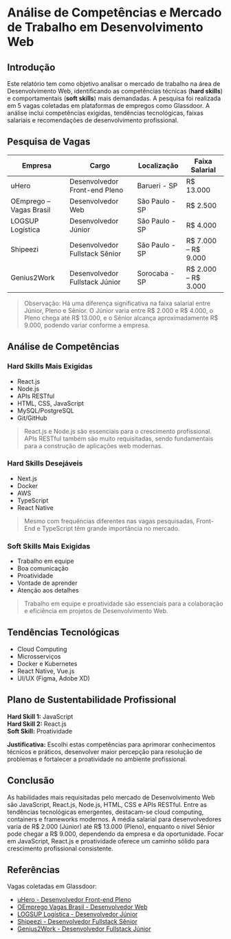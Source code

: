 # Análise de Competências e Mercado de Trabalho em Desenvolvimento Web

## Introdução
Este relatório tem como objetivo analisar o mercado de trabalho na área de Desenvolvimento Web, identificando as competências técnicas (**hard skills**) e comportamentais (**soft skills**) mais demandadas. A pesquisa foi realizada em 5 vagas coletadas em plataformas de empregos como Glassdoor. A análise inclui competências exigidas, tendências tecnológicas, faixas salariais e recomendações de desenvolvimento profissional.

## Pesquisa de Vagas

| Empresa             | Cargo                         | Localização     | Faixa Salarial         |
|--------------------|-------------------------------|----------------|-----------------------|
| uHero               | Desenvolvedor Front-end Pleno | Barueri - SP   | R$ 13.000             |
| OEmprego – Vagas Brasil | Desenvolvedor Web          | São Paulo - SP | R$ 2.500              |
| LOGSUP Logística    | Desenvolvedor Júnior          | São Paulo - SP | R$ 4.000              |
| Shipeezi            | Desenvolvedor Fullstack Sênior| São Paulo - SP | R$ 7.000 – R$ 9.000   |
| Genius2Work         | Desenvolvedor Fullstack Júnior| Sorocaba - SP  | R$ 2.000 – R$ 3.000   |

> Observação: Há uma diferença significativa na faixa salarial entre Júnior, Pleno e Sênior. O Júnior varia entre R$ 2.000 e R$ 4.000, o Pleno chega até R$ 13.000, e o Sênior alcança aproximadamente R$ 9.000, podendo variar conforme a empresa.

## Análise de Competências

### Hard Skills Mais Exigidas
- React.js  
- Node.js  
- APIs RESTful  
- HTML, CSS, JavaScript  
- MySQL/PostgreSQL  
- Git/GitHub  

> React.js e Node.js são essenciais para o crescimento profissional. APIs RESTful também são muito requisitadas, sendo fundamentais para a construção de aplicações web modernas.

### Hard Skills Desejáveis
- Next.js  
- Docker  
- AWS  
- TypeScript  
- React Native  

> Mesmo com frequências diferentes nas vagas pesquisadas, Front-End e TypeScript têm grande importância no mercado.

### Soft Skills Mais Exigidas
- Trabalho em equipe  
- Boa comunicação  
- Proatividade  
- Vontade de aprender  
- Atenção aos detalhes  

> Trabalho em equipe e proatividade são essenciais para a colaboração e eficiência em projetos de Desenvolvimento Web.

## Tendências Tecnológicas
- Cloud Computing  
- Microsserviços  
- Docker e Kubernetes  
- React Native, Vue.js  
- UI/UX (Figma, Adobe XD)  

## Plano de Sustentabilidade Profissional
**Hard Skill 1:** JavaScript  
**Hard Skill 2:** React.js  
**Soft Skill:** Proatividade  

**Justificativa:** Escolhi estas competências para aprimorar conhecimentos técnicos e práticos, desenvolver maior percepção para resolução de problemas e fortalecer a proatividade no ambiente profissional.

## Conclusão
As habilidades mais requisitadas pelo mercado de Desenvolvimento Web são JavaScript, React.js, Node.js, HTML, CSS e APIs RESTful. Entre as tendências tecnológicas emergentes, destacam-se cloud computing, containers e frameworks modernos. A média salarial para desenvolvedores varia de R$ 2.000 (Júnior) até R$ 13.000 (Pleno), enquanto o nível Sênior pode chegar a R$ 9.000, dependendo da empresa e da oportunidade. Focar em JavaScript, React.js e proatividade oferece um caminho sólido para crescimento profissional consistente.

## Referências
Vagas coletadas em Glassdoor:  
- [uHero - Desenvolvedor Front-end Pleno](https://www.glassdoor.com.br/job-listing/desenvolvedor-front-end-pleno-uhero-JV_IC2464198_KO0,29_KE30,35.htm?jl=1009830185215)  
- [OEmprego Vagas Brasil - Desenvolvedor Web](https://www.glassdoor.com.br/job-listing/desenvolvedor-web-sao-paulo-oemprego-vagas-brasil-JV_IC2479061_KO0,27_KE28,49.htm?jl=1009835875222)  
- [LOGSUP Logística - Desenvolvedor Júnior](https://www.glassdoor.com.br/job-listing/desenvolvedor-j%C3%BAnior-logsup-logistica-e-transportes-JV_IC2479061_KO0,20_KE21,51.htm?jl=1009836709221)  
- [Shipeezi - Desenvolvedor Fullstack Sênior](https://www.glassdoor.com.br/job-listing/desenvolvedor-fullstack-s%C3%AAnior-shipeezi-JV_IC2479061_KO0,30_KE31,39.htm?jl=1009839690579)  
- [Genius2Work - Desenvolvedor Fullstack Júnior](https://www.glassdoor.com.br/job-listing/desenvolvedor-fullstack-jr-genius2work-servicos-JV_IC2475809_)
